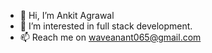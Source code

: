 - 👋 Hi, I’m Ankit Agrawal
- 👀 I’m interested in full stack development.
- 📫 Reach me on waveanant065@gmail.com

<!---
AgrawalAnkie/AgrawalAnkie is a ✨ special ✨ repository because its `README.md` (this file) appears on your GitHub profile.
You can click the Preview link to take a look at your changes.
--->
